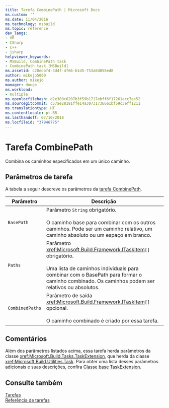 ```yaml
---
title: Tarefa CombinePath | Microsoft Docs
ms.custom: ''
ms.date: 11/04/2016
ms.technology: msbuild
ms.topic: reference
dev_langs:
- VB
- CSharp
- C++
- jsharp
helpviewer_keywords:
- MSBuild, CombinePath task
- CombinePath task [MSBuild]
ms.assetid: c20edbf4-3d4f-4f66-b1d5-753a0d858ed8
author: mikejo5000
ms.author: mikejo
manager: douge
ms.workload:
- multiple
ms.openlocfilehash: d2e380c6207b3f59b1717ebff6f17261acc7ee52
ms.sourcegitcommit: c57ae28181ffe14a30731736661bf59c3eff1211
ms.translationtype: HT
ms.contentlocale: pt-BR
ms.lasthandoff: 07/10/2018
ms.locfileid: "37946775"
---
```

# <a name="combinepath-task"></a>Tarefa CombinePath
Combina os caminhos especificados em um único caminho.  
  
## <a name="task-parameters"></a>Parâmetros de tarefa  
 A tabela a seguir descreve os parâmetros da [tarefa CombinePath](../msbuild/combinepath-task.md).  
  
|Parâmetro|Descrição|  
|---------------|-----------------|  
|`BasePath`|Parâmetro `String` obrigatório.<br /><br /> O caminho base para combinar com os outros caminhos. Pode ser um caminho relativo, um caminho absoluto ou um espaço em branco.|  
|`Paths`|Parâmetro <xref:Microsoft.Build.Framework.ITaskItem>`[]` obrigatório.<br /><br /> Uma lista de caminhos individuais para combinar com o BasePath para formar o caminho combinado. Os caminhos podem ser relativos ou absolutos.|  
|`CombinedPaths`|Parâmetro de saída <xref:Microsoft.Build.Framework.ITaskItem>`[]` opcional.<br /><br /> O caminho combinado é criado por essa tarefa.|  
  
## <a name="remarks"></a>Comentários  
 Além dos parâmetros listados acima, essa tarefa herda parâmetros da classe <xref:Microsoft.Build.Tasks.TaskExtension>, que herda da classe <xref:Microsoft.Build.Utilities.Task>. Para obter uma lista desses parâmetros adicionais e suas descrições, confira [Classe base TaskExtension](../msbuild/taskextension-base-class.md).  
  
## <a name="see-also"></a>Consulte também  
 [Tarefas](../msbuild/msbuild-tasks.md)   
 [Referência de tarefas](../msbuild/msbuild-task-reference.md)